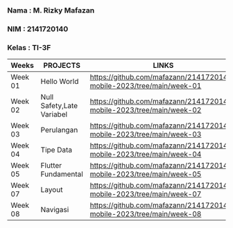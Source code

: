 ### Nama  : M. Rizky Mafazan
### NIM   : 2141720140
### Kelas : TI-3F

|Weeks           |PROJECTS                       |LINKS                        |
|----------------|-------------------------------|-----------------------------|
|Week 01         |Hello World                    |https://github.com/mafazann/2141720140-mobile-2023/tree/main/week-01                          
|Week 02         |Null Safety,Late Variabel      |https://github.com/mafazann/2141720140-mobile-2023/tree/main/week-02                             
|Week 03         |Perulangan                     |https://github.com/mafazann/2141720140-mobile-2023/tree/main/week-03                             
|Week 04         |Tipe Data                      |https://github.com/mafazann/2141720140-mobile-2023/tree/main/week-04                             
|Week 05         |Flutter Fundamental            |https://github.com/mafazann/2141720140-mobile-2023/tree/main/week-05      
|Week 07         |Layout                         |https://github.com/mafazann/2141720140-mobile-2023/tree/main/week-07
|Week 08         |Navigasi                        |https://github.com/mafazann/2141720140-mobile-2023/tree/main/week-08


